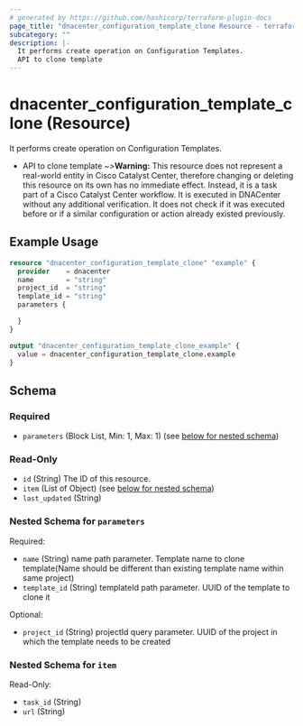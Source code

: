 ```yaml
---
# generated by https://github.com/hashicorp/terraform-plugin-docs
page_title: "dnacenter_configuration_template_clone Resource - terraform-provider-dnacenter"
subcategory: ""
description: |-
  It performs create operation on Configuration Templates.
  API to clone template
---
```


# dnacenter_configuration_template_clone (Resource)

It performs create operation on Configuration Templates.

- API to clone template
~>**Warning:**
This resource does not represent a real-world entity in Cisco Catalyst Center, therefore changing or deleting this resource on its own has no immediate effect.
Instead, it is a task part of a Cisco Catalyst Center workflow. It is executed in DNACenter without any additional verification. It does not check if it was executed before or if a similar configuration or action already existed previously.

## Example Usage

```terraform
resource "dnacenter_configuration_template_clone" "example" {
  provider    = dnacenter
  name        = "string"
  project_id  = "string"
  template_id = "string"
  parameters {

  }
}

output "dnacenter_configuration_template_clone_example" {
  value = dnacenter_configuration_template_clone.example
}
```

<!-- schema generated by tfplugindocs -->
## Schema

### Required

- `parameters` (Block List, Min: 1, Max: 1) (see [below for nested schema](#nestedblock--parameters))

### Read-Only

- `id` (String) The ID of this resource.
- `item` (List of Object) (see [below for nested schema](#nestedatt--item))
- `last_updated` (String)

<a id="nestedblock--parameters"></a>
### Nested Schema for `parameters`

Required:

- `name` (String) name path parameter. Template name to clone template(Name should be different than existing template name within same project)
- `template_id` (String) templateId path parameter. UUID of the template to clone it

Optional:

- `project_id` (String) projectId query parameter. UUID of the project in which the template needs to be created


<a id="nestedatt--item"></a>
### Nested Schema for `item`

Read-Only:

- `task_id` (String)
- `url` (String)
